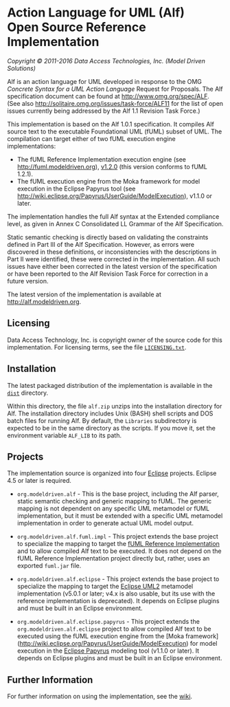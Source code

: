 # Action Language for UML (Alf) <br> Open Source Reference Implementation
_Copyright &copy; 2011-2016 Data Access Technologies, Inc. (Model Driven Solutions)_

Alf is an action language for UML developed in response to the OMG <em>Concrete 
Syntax for a UML Action Language</em> Request for Proposals. The Alf specification 
document can be found at http://www.omg.org/spec/ALF. (See also http://solitaire.omg.org/issues/task-force/ALF11
for the list of open issues currently being addressed by the Alf 1.1 Revision Task Force.)

This implementation is based on the Alf 1.0.1 specification.  It compiles Alf source text to the executable 
Foundational UML (fUML) subset of UML. The compilation can target either of two fUML execution engine implementations:

* The fUML Reference Implementation execution engine (see http://fuml.modeldriven.org), [v1.2.0](https://github.com/ModelDriven/fUML-Reference-Implementation/releases/tag/v1.2.0)
(this version conforms to fUML 1.2.1).
* The fUML execution engine from the Moka framework for model execution in the Eclipse Papyrus tool
(see http://wiki.eclipse.org/Papyrus/UserGuide/ModelExecution), v1.1.0 or later.

The implementation handles the full Alf syntax at the Extended compliance level, as given in Annex C Consolidated 
LL Grammar of the Alf Specification.

Static semantic checking is directly based on validating the constraints defined in Part III of the Alf Specification. 
However, as errors were discovered in these definitions, or inconsistencies with the descriptions in Part II were identified, 
these were corrected in the implementation. All such issues have either been corrected in the latest version of the specification 
or have been reported to the Alf Revision Task Force for correction in a future version.

The latest version of the implementation is available at http://alf.modeldriven.org. 

## Licensing

Data Access Technology, Inc. is copyright owner of the source code for this implementation. For licensing terms, see 
the file [`LICENSING.txt`](https://github.com/ModelDriven/Alf-Reference-Implementation/blob/master/dist/LICENSING.txt).

## Installation

The latest packaged distribution of the implementation is available in the 
[`dist`](https://github.com/ModelDriven/Alf-Reference-Implementation/tree/master/dist)
directory.

Within this directory, the file `alf.zip` unzips into the installation directory for Alf. 
The installation directory includes Unix (BASH) shell scripts and DOS batch files for running Alf. 
By default, the `Libraries` subdirectory is expected  to be in the same directory as the scripts. 
If you move it, set the environment variable `ALF_LIB` to its path.

## Projects

The implementation source is organized into four [Eclipse](http://www.eclipse.org) projects. Eclipse 4.5 or later is required.

* `org.modeldriven.alf` - This is the base project, including the
Alf parser, static semantic checking and generic mapping to fUML.
The generic mapping is not dependent on any specific UML metamodel or fUML implementation, 
but it must be extended with a specific UML metamodel implementation in order to generate
actual UML model output.
	
* `org.modeldriven.alf.fuml.impl` - This project extends the base
project to specialize the mapping to target the [fUML Reference Implementation](http://fuml.modeldriven.org)
and to allow compiled Alf text to be executed. It does not depend on the
fUML Reference Implementation project directly but, rather, uses an exported
`fuml.jar` file.
	
* `org.modeldriven.alf.eclipse` - This project extends the base
project to specialize the mapping to target the [Eclipse UML2](https://projects.eclipse.org/projects/modeling.mdt.uml2)
metamodel implementation (v5.0.1 or later; v4.x is also usable, but its use with the reference implementation is deprecated). 
It depends on Eclipse plugins and must be built in an Eclipse environment.
	
* `org.modeldriven.alf.eclipse.papyrus` - This project extends the 
`org.modeldriven.alf.eclipse` project to allow compiled Alf text to be executed
using the fUML execution engine from the [Moka framework] (http://wiki.eclipse.org/Papyrus/UserGuide/ModelExecution)
for model execution in the [Eclipse Papyrus](http://www.eclipse.org/papyrus) modeling tool (v1.1.0 or later).
It depends on Eclipse plugins and must be built in an Eclipse environment.

## Further Information

For further information on using the implementation, see the [wiki](https://github.com/ModelDriven/Alf-Reference-Implementation/wiki/Home). 
